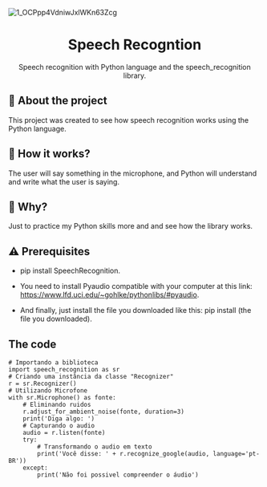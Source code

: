 ![1_OCPpp4VdniwJxlWKn63Zcg](https://user-images.githubusercontent.com/51414398/106143998-579c3680-6152-11eb-86db-084c64ae8a65.jpeg)

<h1 align="center">Speech Recogntion</h1>

<p align="center">Speech recognition with Python language and the speech_recognition library.</p>

## :rocket: About the project

This project was created to see how speech recognition works using the Python language.

## :wrench: How it works?

The user will say something in the microphone, and Python will understand and write what the user is saying.

## :thinking:  Why?

Just to practice my Python skills more and and see how the library works.

## :warning: Prerequisites

- pip install SpeechRecognition.

- You need to install Pyaudio compatible with your computer at this link: https://www.lfd.uci.edu/~gohlke/pythonlibs/#pyaudio.

- And finally, just install the file you downloaded like this: pip install (the file you downloaded).

## The code

```
# Importando a biblioteca 
import speech_recognition as sr
# Criando uma instância da classe "Recognizer"
r = sr.Recognizer()
# Utilizando Microfone
with sr.Microphone() as fonte:
    # Eliminando ruidos
    r.adjust_for_ambient_noise(fonte, duration=3) 
    print('Diga algo: ')
    # Capturando o audio
    audio = r.listen(fonte)
    try:
        # Transformando o audio em texto
        print('Você disse: ' + r.recognize_google(audio, language='pt-BR')) 
    except:
        print('Não foi possivel compreender o áudio')
```

